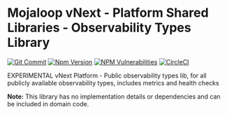 # Mojaloop vNext - Platform Shared Libraries - Observability Types Library

[![Git Commit](https://img.shields.io/github/last-commit/mojaloop/platform-shared-lib.svg?style=flat)](https://github.com/mojaloop/platform-shared-lib/commits/master)
[![Npm Version](https://img.shields.io/npm/v/@mojaloop/platform-shared-lib-observability-types-lib.svg?style=flat)](https://www.npmjs.com/package/@mojaloop/platform-shared-lib-public-metrics-lib)
[![NPM Vulnerabilities](https://img.shields.io/snyk/vulnerabilities/npm/@mojaloop/platform-shared-lib-observability-types-lib.svg?style=flat)](https://www.npmjs.com/package/@mojaloop/platform-shared-lib-observability-types-lib)
[![CircleCI](https://circleci.com/gh/mojaloop/platform-shared-lib.svg?style=svg)](https://circleci.com/gh/mojaloop/platform-shared-lib)

EXPERIMENTAL vNext Platform - Public observability types lib, for all publicly available observability types, includes metrics and health checks

**Note:** This library has no implementation details or dependencies and can be included in domain code.
